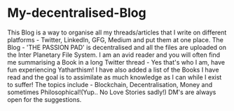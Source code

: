 # My-decentralised-Blog

This Blog is a way to organise all my threads/articles that I write on different platforms - Twitter, LinkedIn, GFG, Medium and put them at one place.
The Blog - 'THE PASSION PAD' is decentralised and all the files are uploaded on the Inter Planetary File System. I am 
an avid reader and you will often find me summarising a Book in a long Twitter thread - Yes that's who I am, have fun experiencing Yatharthism!
I have also added a list of the Books I have read and the goal is to assimilate as much knowledge as I can while I exist to suffer!
The topics include - Blockchain, Decentralisation, Money and sometimes Philosophical!(Yup.. No Love Stories sadly!) DM's are always open for the suggestions.

